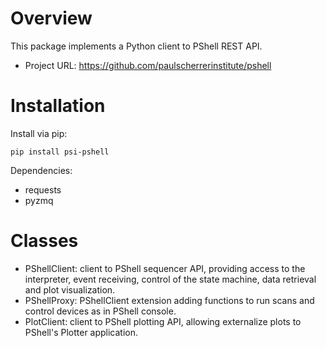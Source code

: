 # Overview

This package implements a Python client to PShell REST API.

- Project URL: https://github.com/paulscherrerinstitute/pshell

# Installation

Install via pip:

```
pip install psi-pshell
```

Dependencies:
  - requests
  - pyzmq

# Classes
  - PShellClient: client to PShell sequencer API, providing access to the interpreter, event receiving, control of the state machine, data retrieval and plot visualization.
  - PShellProxy: PShellClient extension adding functions to run scans and control devices as in PShell console.
  - PlotClient: client to PShell plotting API, allowing externalize plots to PShell's Plotter application.
